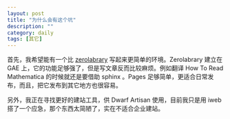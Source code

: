 ```yaml
---
layout: post
title: "为什么会有这个坑"
description: ""
category: daily
tags: [其它]
---
```



首先，我希望能有一个比 [zerolabrary](http://zerolabrary.appspot.com) 写起来更简单的环境。Zerolabrary 建立在 GAE 上，它的功能足够强了，但是写文章反而比较麻烦。例如翻译 How To Read Mathematica 的时候就还是要借助 sphinx 。Pages 足够简单，更适合日常发布，而且，把它发布到其它地方也很容易。

另外，我正在寻找更好的建站工具，供 Dwarf Artisan 使用，目前我只是用 iweb 搭了一个应急，那个东西太简陋了，实在不适合企业建站。

